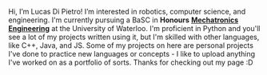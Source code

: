 Hi, I’m Lucas Di Pietro! I’m interested in robotics, computer science, and engineering.
I'm currently pursuing a BaSC in **Honours** [**Mechatronics Engineering**](https://uwaterloo.ca/future-students/programs/mechatronics-engineering) at the University of Waterloo.
I'm proficient in Python and you'll see a lot of my projects written using it, but I'm skilled with other languages, like C++, Java, and JS.
Some of my projects on here are personal projects I've done to practice new languages or concepts - I like to upload anything I've worked on as a portfolio of sorts.
Thanks for checking out my page :D
